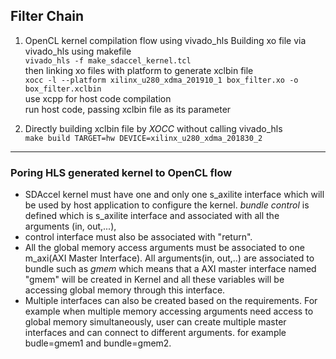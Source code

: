 ## Filter Chain
1. OpenCL kernel compilation flow using vivado_hls
Building xo file via vivado_hls using makefile  
`vivado_hls -f make_sdaccel_kernel.tcl`   
then linking xo files with platform to generate xclbin file   
`xocc -l --platform xilinx_u280_xdma_201910_1 box_filter.xo -o box_filter.xclbin`   
use xcpp for host code compilation   
run host code, passing xclbin file as its parameter

2. Directly building xclbin file by *XOCC* without calling vivado_hls   
`make build TARGET=hw DEVICE=xilinx_u280_xdma_201830_2`


----
### Poring HLS generated kernel to OpenCL flow

- SDAccel kernel must have one and only one s_axilite interface which will be used by host application to configure the kernel.
*bundle control* is defined which is s_axilite interface and associated with all the arguments (in, out,...),
- control interface must also be associated with "return".
- All the global memory access arguments must be associated to one m_axi(AXI Master Interface). All arguments(in, out,..) are
associated to bundle such as *gmem* which means that a AXI master interface named "gmem" will be created in Kernel and all these variables will be accessing global memory through this interface.
- Multiple interfaces can also be created based on the requirements. For example when multiple memory accessing arguments need access to global memory simultaneously, user can create multiple master interfaces and can connect to different arguments. for example budle=gmem1 and bundle=gmem2.
